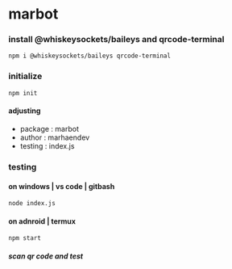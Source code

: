 # marbot
### install @whiskeysockets/baileys and qrcode-terminal
``` npm i @whiskeysockets/baileys qrcode-terminal ```
### initialize
``` npm init ```
#### adjusting
- package : marbot
- author : marhaendev
- testing : index.js

### testing
#### on windows | vs code | gitbash
``` node index.js  ```
#### on adnroid | termux
``` npm start ```
##### scan qr code and test
